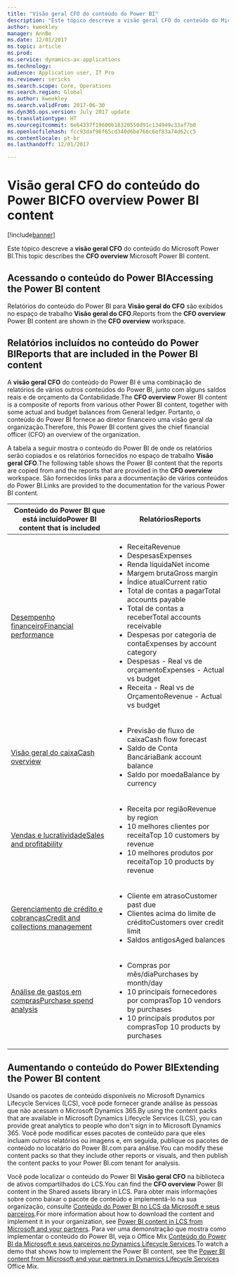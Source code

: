 ```yaml
---
title: "Visão geral CFO do conteúdo do Power BI"
description: "Este tópico descreve a visão geral CFO do conteúdo do Microsoft Power BI."
author: kweekley
manager: AnnBe
ms.date: 12/01/2017
ms.topic: article
ms.prod: 
ms.service: dynamics-ax-applications
ms.technology: 
audience: Application user, IT Pro
ms.reviewer: sericks
ms.search.scope: Core, Operations
ms.search.region: Global
ms.author: kweekley
ms.search.validFrom: 2017-06-30
ms.dyn365.ops.version: July 2017 update
ms.translationtype: HT
ms.sourcegitcommit: 6e64337f19600b18320550d91c134949c33af7b0
ms.openlocfilehash: fcc93daf96f65cd340d6be766c6ef83a74d62cc5
ms.contentlocale: pt-br
ms.lasthandoff: 12/01/2017

---
```


# <a name="cfo-overview-power-bi-content"></a><span data-ttu-id="49328-103">Visão geral CFO do conteúdo do Power BI</span><span class="sxs-lookup"><span data-stu-id="49328-103">CFO overview Power BI content</span></span>

[!include[banner](../includes/banner.md)]


<span data-ttu-id="49328-104">Este tópico descreve a **visão geral CFO** do conteúdo do Microsoft Power BI.</span><span class="sxs-lookup"><span data-stu-id="49328-104">This topic describes the **CFO overview** Microsoft Power BI content.</span></span> 

## <a name="accessing-the-power-bi-content"></a><span data-ttu-id="49328-105">Acessando o conteúdo do Power BI</span><span class="sxs-lookup"><span data-stu-id="49328-105">Accessing the Power BI content</span></span>

<span data-ttu-id="49328-106">Relatórios do conteúdo do Power BI para **Visão geral do CFO** são exibidos no espaço de trabalho **Visão geral do CFO**.</span><span class="sxs-lookup"><span data-stu-id="49328-106">Reports from the **CFO overview** Power BI content are shown in the **CFO overview** workspace.</span></span>

## <a name="reports-that-are-included-in-the-power-bi-content"></a><span data-ttu-id="49328-107">Relatórios incluídos no conteúdo do Power BI</span><span class="sxs-lookup"><span data-stu-id="49328-107">Reports that are included in the Power BI content</span></span>
<span data-ttu-id="49328-108">A **visão geral CFO** do conteúdo do Power BI é uma combinação de relatórios de vários outros conteúdos do Power BI, junto com alguns saldos reais e de orçamento da Contabilidade.</span><span class="sxs-lookup"><span data-stu-id="49328-108">The **CFO overview** Power BI content is a composite of reports from various other Power BI content, together with some actual and budget balances from General ledger.</span></span> <span data-ttu-id="49328-109">Portanto, o conteúdo do Power BI fornece ao diretor financeiro uma visão geral da organização.</span><span class="sxs-lookup"><span data-stu-id="49328-109">Therefore, this Power BI content gives the chief financial officer (CFO) an overview of the organization.</span></span>

<span data-ttu-id="49328-110">A tabela a seguir mostra o conteúdo do Power BI de onde os relatórios serão copiados e os relatórios fornecidos no espaço de trabalho **Visão geral CFO**.</span><span class="sxs-lookup"><span data-stu-id="49328-110">The following table shows the Power BI content that the reports are copied from and the reports that are provided in the **CFO overview** workspace.</span></span> <span data-ttu-id="49328-111">São fornecidos links para a documentação de vários conteúdos do Power BI.</span><span class="sxs-lookup"><span data-stu-id="49328-111">Links are provided to the documentation for the various Power BI content.</span></span>

| <span data-ttu-id="49328-112">Conteúdo do Power BI que está incluído</span><span class="sxs-lookup"><span data-stu-id="49328-112">Power BI content that is included</span></span>     | <span data-ttu-id="49328-113">Relatórios</span><span class="sxs-lookup"><span data-stu-id="49328-113">Reports</span></span> |
|---------------------------------------|---------|
| [<span data-ttu-id="49328-114">Desempenho financeiro</span><span class="sxs-lookup"><span data-stu-id="49328-114">Financial performance</span></span>](financial-performance-power-bi-content-pack.md) | <ul><li><span data-ttu-id="49328-115">Receita</span><span class="sxs-lookup"><span data-stu-id="49328-115">Revenue</span></span></li><li><span data-ttu-id="49328-116">Despesas</span><span class="sxs-lookup"><span data-stu-id="49328-116">Expenses</span></span></li><li><span data-ttu-id="49328-117">Renda líquida</span><span class="sxs-lookup"><span data-stu-id="49328-117">Net income</span></span></li><li><span data-ttu-id="49328-118">Margem bruta</span><span class="sxs-lookup"><span data-stu-id="49328-118">Gross margin</span></span></li><li><span data-ttu-id="49328-119">Índice atual</span><span class="sxs-lookup"><span data-stu-id="49328-119">Current ratio</span></span></li><li><span data-ttu-id="49328-120">Total de contas a pagar</span><span class="sxs-lookup"><span data-stu-id="49328-120">Total accounts payable</span></span></li><li><span data-ttu-id="49328-121">Total de contas a receber</span><span class="sxs-lookup"><span data-stu-id="49328-121">Total accounts receivable</span></span></li><li><span data-ttu-id="49328-122">Despesas por categoria de conta</span><span class="sxs-lookup"><span data-stu-id="49328-122">Expenses by account category</span></span></li><li><span data-ttu-id="49328-123">Despesas - Real vs de orçamento</span><span class="sxs-lookup"><span data-stu-id="49328-123">Expenses - Actual vs budget</span></span></li><li><span data-ttu-id="49328-124">Receita - Real vs de Orçamento</span><span class="sxs-lookup"><span data-stu-id="49328-124">Revenue - Actual vs budget</span></span></li></ul> |
| [<span data-ttu-id="49328-125">Visão geral do caixa</span><span class="sxs-lookup"><span data-stu-id="49328-125">Cash overview</span></span>](../../financials/cash-bank-management/Cash-Overview-Power-BI-content.md) | <ul><li><span data-ttu-id="49328-126">Previsão de fluxo de caixa</span><span class="sxs-lookup"><span data-stu-id="49328-126">Cash flow forecast</span></span></li><li><span data-ttu-id="49328-127">Saldo de Conta Bancária</span><span class="sxs-lookup"><span data-stu-id="49328-127">Bank account balance</span></span></li><li><span data-ttu-id="49328-128">Saldo por moeda</span><span class="sxs-lookup"><span data-stu-id="49328-128">Balance by currency</span></span></li></ul> |
| [<span data-ttu-id="49328-129">Vendas e lucratividade</span><span class="sxs-lookup"><span data-stu-id="49328-129">Sales and profitability</span></span>](sales-profitability-performance-content-pack.md) | <ul><li><span data-ttu-id="49328-130">Receita por região</span><span class="sxs-lookup"><span data-stu-id="49328-130">Revenue by region</span></span></li><li><span data-ttu-id="49328-131">10 melhores clientes por receita</span><span class="sxs-lookup"><span data-stu-id="49328-131">Top 10 customers by revenue</span></span></li><li><span data-ttu-id="49328-132">10 melhores produtos por receita</span><span class="sxs-lookup"><span data-stu-id="49328-132">Top 10 products by revenue</span></span></li></ul> |
| [<span data-ttu-id="49328-133">Gerenciamento de crédito e cobranças</span><span class="sxs-lookup"><span data-stu-id="49328-133">Credit and collections management</span></span>](../../financials/accounts-receivable/credit-collections-power-bi.md) | <ul><li><span data-ttu-id="49328-134">Cliente em atraso</span><span class="sxs-lookup"><span data-stu-id="49328-134">Customer past due</span></span></li><li><span data-ttu-id="49328-135">Clientes acima do limite de crédito</span><span class="sxs-lookup"><span data-stu-id="49328-135">Customers over credit limit</span></span></li><li><span data-ttu-id="49328-136">Saldos antigos</span><span class="sxs-lookup"><span data-stu-id="49328-136">Aged balances</span></span></li></ul> |
| [<span data-ttu-id="49328-137">Análise de gastos em compras</span><span class="sxs-lookup"><span data-stu-id="49328-137">Purchase spend analysis</span></span>](../../financials/accounts-receivable/credit-collections-power-bi.md) | <ul><li><span data-ttu-id="49328-138">Compras por mês/dia</span><span class="sxs-lookup"><span data-stu-id="49328-138">Purchases by month/day</span></span></li><li><span data-ttu-id="49328-139">10 principais fornecedores por compras</span><span class="sxs-lookup"><span data-stu-id="49328-139">Top 10 vendors by purchases</span></span></li><li><span data-ttu-id="49328-140">10 principais produtos por compras</span><span class="sxs-lookup"><span data-stu-id="49328-140">Top 10 products by purchases</span></span></li></ul> |

## <a name="extending-the-power-bi-content"></a><span data-ttu-id="49328-141">Aumentando o conteúdo do Power BI</span><span class="sxs-lookup"><span data-stu-id="49328-141">Extending the Power BI content</span></span>
<span data-ttu-id="49328-142">Usando os pacotes de conteúdo disponíveis no Microsoft Dynamics Lifecycle Services (LCS), você pode fornecer grande análise às pessoas que não acessam o Microsoft Dynamics 365.</span><span class="sxs-lookup"><span data-stu-id="49328-142">By using the content packs that are available in Microsoft Dynamics Lifecycle Services (LCS), you can provide great analytics to people who don't sign in to Microsoft Dynamics 365.</span></span> <span data-ttu-id="49328-143">Você pode modificar esses pacotes de conteúdo para que eles incluam outros relatórios ou imagens e, em seguida, publique os pacotes de conteúdo no locatário do Power BI.com para análise.</span><span class="sxs-lookup"><span data-stu-id="49328-143">You can modify these content packs so that they include other reports or visuals, and then publish the content packs to your Power BI.com tenant for analysis.</span></span>

<span data-ttu-id="49328-144">Você pode localizar o conteúdo do Power BI **Visão geral CFO** na biblioteca de ativos compartilhados do LCS.</span><span class="sxs-lookup"><span data-stu-id="49328-144">You can find the **CFO overview** Power BI content in the Shared assets library in LCS.</span></span> <span data-ttu-id="49328-145">Para obter mais informações sobre como baixar o pacote de conteúdo e implementá-lo na sua organização, consulte [Conteúdo do Power BI no LCS da Microsoft e seus parceiros](power-bi-content-microsoft-partners.md).</span><span class="sxs-lookup"><span data-stu-id="49328-145">For more information about how to download the content and implement it in your organization, see [Power BI content in LCS from Microsoft and your partners](power-bi-content-microsoft-partners.md).</span></span> <span data-ttu-id="49328-146">Para ver uma demonstração que mostra como implementar o conteúdo do Power BI, veja o Office Mix [Conteúdo do Power BI da Microsoft e seus parceiros no Dynamics Lifecycle Services](https://mix.office.com/watch/9puyb1b2xs1w).</span><span class="sxs-lookup"><span data-stu-id="49328-146">To watch a demo that shows how to implement the Power BI content, see the [Power BI content from Microsoft and your partners in Dynamics Lifecycle Services](https://mix.office.com/watch/9puyb1b2xs1w) Office Mix.</span></span>

